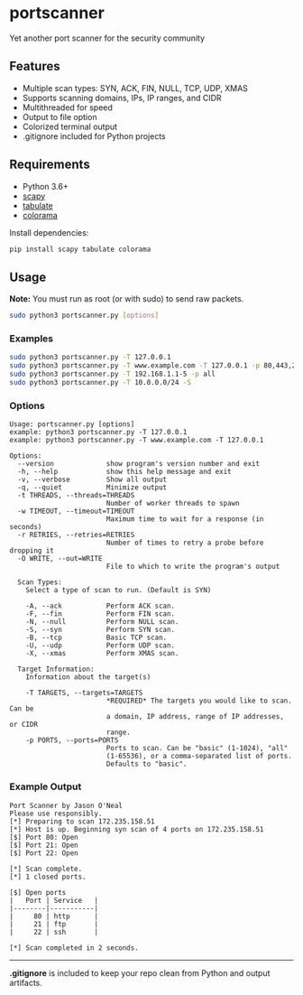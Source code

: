 # portscanner
Yet another port scanner for the security community

## Features
- Multiple scan types: SYN, ACK, FIN, NULL, TCP, UDP, XMAS
- Supports scanning domains, IPs, IP ranges, and CIDR
- Multithreaded for speed
- Output to file option
- Colorized terminal output
- .gitignore included for Python projects

## Requirements
- Python 3.6+
- [scapy](https://pypi.org/project/scapy/)
- [tabulate](https://pypi.org/project/tabulate/)
- [colorama](https://pypi.org/project/colorama/)

Install dependencies:
```bash
pip install scapy tabulate colorama
```

## Usage
**Note:** You must run as root (or with sudo) to send raw packets.

```bash
sudo python3 portscanner.py [options]
```

### Examples
```bash
sudo python3 portscanner.py -T 127.0.0.1
sudo python3 portscanner.py -T www.example.com -T 127.0.0.1 -p 80,443,22,21
sudo python3 portscanner.py -T 192.168.1.1-5 -p all
sudo python3 portscanner.py -T 10.0.0.0/24 -S
```

### Options
```
Usage: portscanner.py [options]
example: python3 portscanner.py -T 127.0.0.1
example: python3 portscanner.py -T www.example.com -T 127.0.0.1

Options:
  --version             show program's version number and exit
  -h, --help            show this help message and exit
  -v, --verbose         Show all output
  -q, --quiet           Minimize output
  -t THREADS, --threads=THREADS
                        Number of worker threads to spawn
  -w TIMEOUT, --timeout=TIMEOUT
                        Maximum time to wait for a response (in seconds)
  -r RETRIES, --retries=RETRIES
                        Number of times to retry a probe before dropping it
  -O WRITE, --out=WRITE
                        File to which to write the program's output

  Scan Types:
    Select a type of scan to run. (Default is SYN)

    -A, --ack           Perform ACK scan.
    -F, --fin           Perform FIN scan.
    -N, --null          Perform NULL scan.
    -S, --syn           Perform SYN scan.
    -B, --tcp           Basic TCP scan.
    -U, --udp           Perform UDP scan.
    -X, --xmas          Perform XMAS scan.

  Target Information:
    Information about the target(s)

    -T TARGETS, --targets=TARGETS
                        *REQUIRED* The targets you would like to scan. Can be
                        a domain, IP address, range of IP addresses, or CIDR
                        range.
    -p PORTS, --ports=PORTS
                        Ports to scan. Can be "basic" (1-1024), "all"
                        (1-65536), or a comma-separated list of ports.
                        Defaults to "basic".
```

### Example Output
```
Port Scanner by Jason O'Neal
Please use responsibly.
[*] Preparing to scan 172.235.158.51
[*] Host is up. Beginning syn scan of 4 ports on 172.235.158.51
[$] Port 80: Open
[$] Port 21: Open
[$] Port 22: Open

[*] Scan complete.
[*] 1 closed ports.

[$] Open ports
|   Port | Service   |
|--------|-----------|
|     80 | http      |
|     21 | ftp       |
|     22 | ssh       |

[*] Scan completed in 2 seconds.
```

---

**.gitignore** is included to keep your repo clean from Python and output artifacts.
